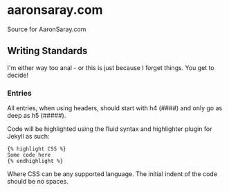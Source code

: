 # aaronsaray.com
Source for AaronSaray.com

## Writing Standards

I'm either way too anal - or this is just because I forget things. You get to decide!

### Entries

All entries, when using headers, should start with h4 (####) and only go as deep as h5 (#####).

Code will be highlighted using the fluid syntax and highlighter plugin for Jekyll as such:

    {% highlight CSS %}
    Some code here
    {% endhighlight %}
    
Where CSS can be any supported language.  The initial indent of the code should be no spaces.
